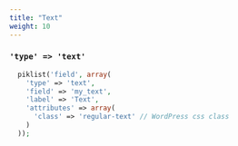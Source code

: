 ```yaml
---
title: "Text"
weight: 10
---
```

### `'type' => 'text'`


```php
  piklist('field', array(
    'type' => 'text',
    'field' => 'my_text',
    'label' => 'Text',
    'attributes' => array(
      'class' => 'regular-text' // WordPress css class
    )
  ));
```
